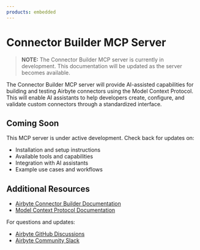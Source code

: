 ```yaml
---
products: embedded
---
```


# Connector Builder MCP Server

> **NOTE:**
> The Connector Builder MCP server is currently in development. This documentation will be updated as the server becomes available.

The Connector Builder MCP server will provide AI-assisted capabilities for building and testing Airbyte connectors using the Model Context Protocol. This will enable AI assistants to help developers create, configure, and validate custom connectors through a standardized interface.

## Coming Soon

This MCP server is under active development. Check back for updates on:

- Installation and setup instructions
- Available tools and capabilities
- Integration with AI assistants
- Example use cases and workflows

## Additional Resources

- [Airbyte Connector Builder Documentation](https://docs.airbyte.com/connector-development/connector-builder-ui/overview)
- [Model Context Protocol Documentation](https://modelcontextprotocol.io/)

For questions and updates:
- [Airbyte GitHub Discussions](https://github.com/airbytehq/airbyte/discussions)
- [Airbyte Community Slack](https://airbyte.com/community)
